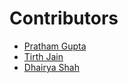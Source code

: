# Contributors

- [Pratham Gupta](https://github.com/pratham1002)
- [Tirth Jain](https://github.com/hedonhermdev)
- [Dhairya Shah](https://github.com/DhairyaShah01)
